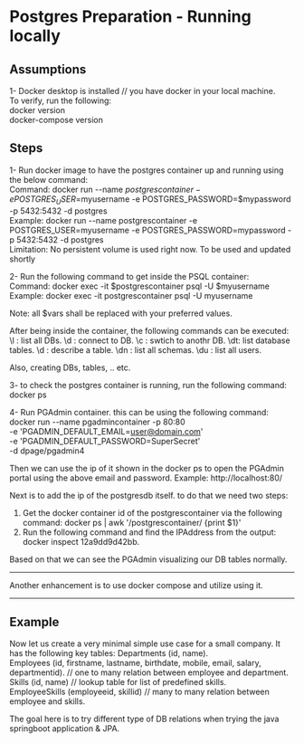 # Postgres Preparation - Running locally


## Assumptions  
1- Docker desktop is installed // you have docker in your local machine.  
To verify, run the following:  
docker version  
docker-compose version  

## Steps  
1- Run docker image to have the postgres container up and running using the below command:  
Command: docker run --name $postgrescontainer -e POSTGRES_USER=$myusername -e POSTGRES_PASSWORD=$mypassword -p 5432:5432 -d postgres  
Example: docker run --name postgrescontainer -e POSTGRES_USER=myusername -e POSTGRES_PASSWORD=mypassword -p 5432:5432 -d postgres  
Limitation: No persistent volume is used right now. To be used and updated shortly  

2- Run the following command to get inside the PSQL container:  
Command: docker exec -it $postgrescontainer psql -U $myusername  
Example: docker exec -it postgrescontainer psql -U myusername  

Note: all $vars shall be replaced with your preferred values.  



After being inside the container, the following commands can be executed:
\l : list all DBs. 
\d : connect to DB.
\c : swtich to anothr DB.
\dt: list database tables.
\d : describe a table.
\dn : list all schemas.
\du : list all users.

Also, creating DBs, tables, .. etc.


3- to check the postgres container is running, run the following command:
docker ps


4- Run PGAdmin container. this can be using the following command:  
docker run --name pgadmincontainer -p 80:80 \
    -e 'PGADMIN_DEFAULT_EMAIL=user@domain.com' \
    -e 'PGADMIN_DEFAULT_PASSWORD=SuperSecret' \
    -d dpage/pgadmin4
    
Then we can use the ip of it shown in the docker ps to open the PGAdmin portal using the above email and password. Example: http://localhost:80/

Next is to add the ip of the postgresdb itself. to do that we need two steps:
1. Get the docker container id of the postgrescontainer via the following command:  docker ps | awk '/postgrescontainer/ {print $1}'   
2. Run the following command and find the IPAddress from the output: docker inspect 12a9dd9d42bb.  

Based on that we can see the PGAdmin visualizing our DB tables normally.

----

Another enhancement is to use docker compose and utilize using it. 

----
## Example

Now let us create a very minimal simple use case for a small company. It has the following key tables:
Departments (id, name).  
Employees (id, firstname, lastname, birthdate, mobile, email, salary, departmentid). // one to many relation between employee and department.  
Skills (id, name) // lookup table for list of predefined skills.  
EmployeeSkills (employeeid, skillid) // many to many relation between employee and skills.  

The goal here is to try different type of DB relations when trying the java springboot application & JPA.
